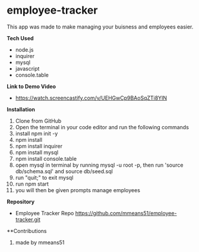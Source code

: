 # employee-tracker

This app was made to make managing your buisness and employees easier.

  **Tech Used**
- node.js
- inquirer
- mysql
- javascript
- console.table

**Link to Demo Video**
- https://watch.screencastify.com/v/UEHGwCp9BAoSqZTi8YIN

**Installation**
1. Clone from GitHub
2. Open the terminal in your code editor and run the following commands
3. install npm init -y 
4. npm install
5. npm install inquirer
6. npm install mysql
7. npm install console.table
8. open mysql in terminal by running mysql -u root -p, then run 'source db/schema.sql' and source db/seed.sql
9. run "quit;" to exit mysql 
9. run npm start
10. you will then be given prompts manage employees

**Repository**
- Employee Tracker Repo https://github.com/mmeans51/employee-tracker.git

**Contributions
1. made by mmeans51


